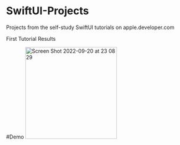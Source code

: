 # SwiftUI-Projects
Projects from the self-study SwiftUI tutorials on apple.developer.com 

First Tutorial Results 

#Demo
<img width="248" alt="Screen Shot 2022-09-20 at 23 08 29" src="https://user-images.githubusercontent.com/38157887/191324907-ebbf275c-ceb2-41ed-8aba-b7329f6b64cf.png">
